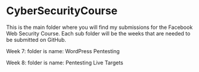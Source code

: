 # CyberSecurityCourse
This is the main folder where you will find my submissions for the Facebook Web Security Course.
Each sub folder will be the weeks that are needed to be submitted on GitHub. 

Week 7: folder is name: WordPress Pentesting 

Week 8: folder is name:  Pentesting Live Targets
